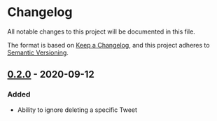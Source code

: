 # Changelog

All notable changes to this project will be documented in this file.

The format is based on [Keep a Changelog](https://keepachangelog.com/en/1.0.0/),
and this project adheres to [Semantic Versioning](https://semver.org/spec/v2.0.0.html).

## [0.2.0] - 2020-09-12

### Added

- Ability to ignore deleting a specific Tweet

[0.2.0]: https://github.com/jadametz/gotweetdelete/releases/tag/v0.2.0
